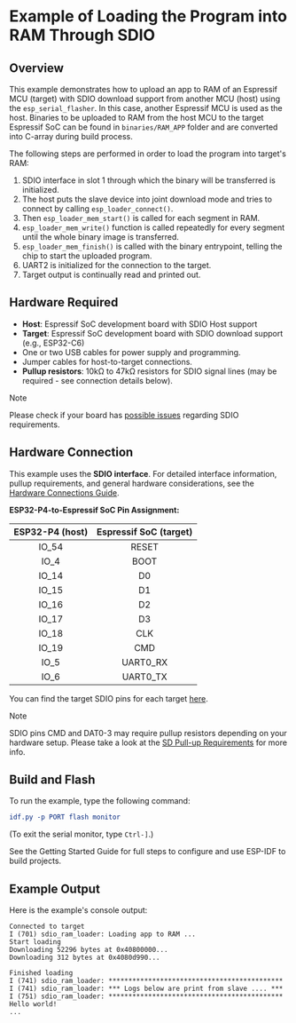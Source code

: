 # Example of Loading the Program into RAM Through SDIO

## Overview

This example demonstrates how to upload an app to RAM of an Espressif MCU (target) with SDIO download support from another MCU (host) using the `esp_serial_flasher`. In this case, another Espressif MCU is used as the host. Binaries to be uploaded to RAM from the host MCU to the target Espressif SoC can be found in `binaries/RAM_APP` folder and are converted into C-array during build process.

The following steps are performed in order to load the program into target's RAM:

1. SDIO interface in slot 1 through which the binary will be transferred is initialized.
2. The host puts the slave device into joint download mode and tries to connect by calling `esp_loader_connect()`.
3. Then `esp_loader_mem_start()` is called for each segment in RAM.
4. `esp_loader_mem_write()` function is called repeatedly for every segment until the whole binary image is transferred.
5. `esp_loader_mem_finish()` is called with the binary entrypoint, telling the chip to start the uploaded program.
6. UART2 is initialized for the connection to the target.
7. Target output is continually read and printed out.

## Hardware Required

- **Host**: Espressif SoC development board with SDIO Host support
- **Target**: Espressif SoC development board with SDIO download support (e.g., ESP32-C6)
- One or two USB cables for power supply and programming.
- Jumper cables for host-to-target connections.
- **Pullup resistors**: 10kΩ to 47kΩ resistors for SDIO signal lines (may be required - see connection details below).

> [!NOTE]
> Please check if your board has [possible issues](https://docs.espressif.com/projects/esp-idf/en/stable/esp32/api-reference/peripherals/sd_pullup_requirements.html) regarding SDIO requirements.

## Hardware Connection

This example uses the **SDIO interface**. For detailed interface information, pullup requirements, and general hardware considerations, see the [Hardware Connections Guide](../../docs/hardware-connections.md#sdio-interface).

**ESP32-P4-to-Espressif SoC Pin Assignment:**

| ESP32-P4 (host) | Espressif SoC (target) |
| :-------------: | :--------------------: |
|      IO_54      |         RESET          |
|      IO_4       |          BOOT          |
|      IO_14      |           D0           |
|      IO_15      |           D1           |
|      IO_16      |           D2           |
|      IO_17      |           D3           |
|      IO_18      |          CLK           |
|      IO_19      |          CMD           |
|      IO_5       |        UART0_RX        |
|      IO_6       |        UART0_TX        |

You can find the target SDIO pins for each target [here](https://docs.espressif.com/projects/esp-idf/en/stable/esp32/api-reference/peripherals/sdio_slave.html).

> [!NOTE]
> SDIO pins CMD and DAT0-3 may require pullup resistors depending on your hardware setup. Please take a look at the [SD Pull-up Requirements](https://docs.espressif.com/projects/esp-idf/en/stable/esp32/api-reference/peripherals/sd_pullup_requirements.html) for more info.

## Build and Flash

To run the example, type the following command:

```CMake
idf.py -p PORT flash monitor
```

(To exit the serial monitor, type `Ctrl-]`.)

See the Getting Started Guide for full steps to configure and use ESP-IDF to build projects.

## Example Output

Here is the example's console output:

```text
Connected to target
I (701) sdio_ram_loader: Loading app to RAM ...
Start loading
Downloading 52296 bytes at 0x40800000...
Downloading 312 bytes at 0x4080d990...

Finished loading
I (741) sdio_ram_loader: ********************************************
I (741) sdio_ram_loader: *** Logs below are print from slave .... ***
I (751) sdio_ram_loader: ********************************************
Hello world!
...
```
